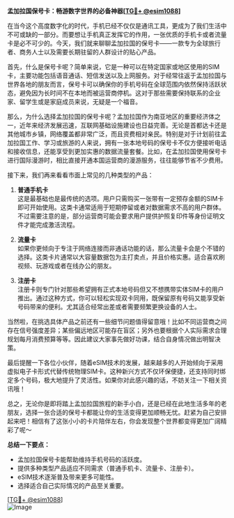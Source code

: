 **孟加拉国保号卡：畅游数字世界的必备神器[[TG💪+ @esim1088](https://t.me/s/esim1088)]**

在当今这个高度数字化的时代，手机已经不仅仅是通讯工具，更成为了我们生活中不可或缺的一部分。而要想让手机真正发挥它的作用，一张优质的手机卡或者流量卡是必不可少的。今天，我们就来聊聊孟加拉国的保号卡——一款专为全球旅行者、商务人士以及需要长期驻留的人群设计的贴心产品。

首先，什么是保号卡呢？简单来说，它是一种可以在特定国家或地区使用的SIM卡，主要功能包括语音通话、短信发送以及上网服务。对于经常往返于孟加拉国与世界各地的朋友而言，保号卡可以确保你的手机号码在全球范围内依然保持活跃状态，避免因为长时间不在本地而被运营商停机。这对于那些需要保持联系的企业家、留学生或是家庭成员来说，无疑是一个福音。

那么，为什么选择孟加拉国的保号卡呢？孟加拉国作为南亚地区的重要经济体之一，近年来经济发展迅速，互联网基础设施建设也日益完善。无论是首都达卡还是其他城市乡镇，网络覆盖都非常广泛，而且资费相对亲民。特别是对于计划前往孟加拉国工作、学习或旅游的人来说，拥有一张本地号码的保号卡不仅方便接听电话和接收信息，还能享受到更加实惠的数据流量套餐。比如，在孟加拉国使用保号卡进行国际漫游时，相比直接开通本国运营商的漫游服务，往往能够节省不少费用。

接下来，我们再来看看市面上常见的几种类型的产品：

1. **普通手机卡**  
   这是最基础也是最传统的选项。用户只需购买一张带有一定预存金额的SIM卡即可开始使用。这类卡通常适用于短期停留或者对数据需求不高的用户群体。不过需要注意的是，部分运营商可能会要求用户提供护照复印件等身份证明文件才能完成激活流程。

2. **流量卡**  
   如果你更倾向于专注于网络连接而非通话功能的话，那么流量卡会是个不错的选择。这类卡片通常以大容量数据包为主打卖点，并且价格实惠。适合喜欢刷视频、玩游戏或者在线办公的朋友。

3. **注册卡**  
   注册卡则专门针对那些希望拥有正式本地号码但又不想携带实体SIM卡的用户推出。通过这种方式，你可以轻松实现双卡同用，既保留原有号码又能享受新号码带来的便利。尤其适合经常出差或者需要频繁更换设备的人士。

当然啦，在挑选具体产品之前还有一些细节问题值得留意哦！比如不同运营商之间存在信号强度差异；某些偏远地区可能存在盲区；另外也要根据个人实际需求合理规划每月消费预算等等。因此建议大家事先做好功课，结合自身情况做出明智决策。

最后提醒一下各位小伙伴，随着eSIM技术的发展，越来越多的人开始倾向于采用虚拟电子卡形式代替传统物理SIM卡。这种新兴方式不仅环保便捷，还支持同时绑定多个号码，极大地提升了灵活性。如果你对此感兴趣的话，不妨关注一下相关资讯哦！

总之，无论你是即将踏上孟加拉国旅程的新手小白，还是已经在此地生活多年的老朋友，选择一张合适的保号卡都能让你的生活变得更加顺畅无忧。赶紧为自己安排起来吧！相信有了这张小小的卡片陪伴左右，你会发现整个世界都变得更加广阔精彩了呢～

**总结一下要点：**
- 孟加拉国保号卡能帮助维持手机号码的活跃度。
- 提供多种类型产品适应不同需求（普通手机卡、流量卡、注册卡）。
- eSIM技术逐渐普及带来更多可能性。
- 选择适合自己实际情况的产品至关重要。

[[TG💪+ @esim1088](https://t.me/s/esim1088)]  
![Image](https://i.postimg.cc/4NQfJmqS/Snipaste-2025-05-13-00-14-12.png)